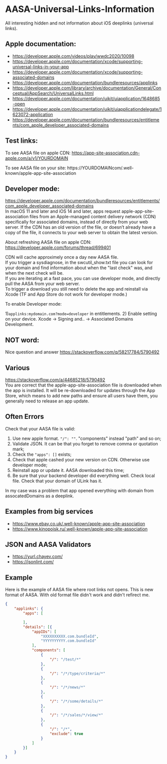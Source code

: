 # AASA-Universal-Links-Information
All interesting hidden and not information about iOS deeplinks (universal links).

## Apple documentation:

- https://developer.apple.com/videos/play/wwdc2020/10098
- https://developer.apple.com/documentation/xcode/supporting-universal-links-in-your-app
- https://developer.apple.com/documentation/xcode/supporting-associated-domains
- https://developer.apple.com/documentation/bundleresources/applinks
- https://developer.apple.com/library/archive/documentation/General/Conceptual/AppSearch/UniversalLinks.html
- https://developer.apple.com/documentation/uikit/uiapplication/1648685-open
- https://developer.apple.com/documentation/uikit/uiapplicationdelegate/1623072-application
- https://developer.apple.com/documentation/bundleresources/entitlements/com_apple_developer_associated-domains

## Test links:

To see AASA file on apple CDN:
https://app-site-association.cdn-apple.com/a/v1/YOURDOMAIN

To see AASA file on your site:
https://YOURDOMAINcom/.well-known/apple-app-site-association

## Developer mode:

https://developer.apple.com/documentation/bundleresources/entitlements/com_apple_developer_associated-domains  
In macOS 11 and later and iOS 14 and later, apps request apple-app-site-association files from an Apple-managed content delivery network (CDN) specifically for associated domains, instead of directly from your web server. If the CDN has an old version of the file, or doesn’t already have a copy of the file, it connects to your web server to obtain the latest version.

About refreshing AASA file on apple CDN:
https://developer.apple.com/forums/thread/699401

CDN will cache approximely once a day new AASA file.   
If you trigger a sysdiagnose, in the swcutil_show.txt file you can look for your domain and find information about when the "last check" was, and when the next check will be.  
If you are iterating at a fast pace, you can use developer mode, and directly pull the AASA from your web server.  
To trigger a download you still need to delete the app and reinstall via Xcode (TF and App Store do not work for developer mode.)  

To enable Developer mode:

1)`applinks:mydomain.com?mode=developer` in entitlements. 
2) Enable setting on your device. Xcode -> Signing and.. -> Associated Domains Development.

## NOT word:

Nice question and answer https://stackoverflow.com/q/58217784/5790492

## Various

https://stackoverflow.com/a/44685218/5790492  
You are correct that the apple-app-site-association file is downloaded when the app is installed. It will be re-downloaded for updates through the App Store, which means to add new paths and ensure all users have them, you generally need to release an app update.

## Often Errors

Check that your AASA file is valid:
1) Use new apple format. `"/": ""`. "components" instead "path" and so on;
2) Validate JSON. It can be that you forget to remove comma or quotation mark;
3) Check the `"apps": []` exists;
4) Check that apple cashed your new version on CDN. Otherwise use developer mode;
5) Reinstall app or update it. AASA downloaded this time;
6) Be sure that your backend developer did everything well. Check local file. Check that your domain of ULink has it.

In my case was a problem that app opened everything with domain from assocatedDomains as a deeplink.

## Examples from big services

- https://www.ebay.co.uk/.well-known/apple-app-site-association
- https://www.kinopoisk.ru/.well-known/apple-app-site-association

## JSON and AASA Validators

- https://yurl.chayev.com/
- https://jsonlint.com/

## Example

Here is the example of AASA file where root links not opens. This is new format of AASA. With old format file didn't work and didn't refirect me.

```json
{
    "applinks": {
        "apps": [

        ],
        "details": [{
            "appIDs": [
                "XXXXXXXXXX.com.bundleId",
                "YYYYYYYYYY.com.bundleId"
            ],
            "components": [
                {
                    "/": "/test/*"
                },
                {
                    "/": "/*/type/criteria/*"
                },
                {
                    "/": "/*/news/*"
                },
                {
                    "/": "/*/some/details/*"
                },
                {
                    "/": "/*/sales/*/view/*"
                },
                {
                    "/": "/*",
                    "exclude": true
                }
            ]
        }]
    }
}
```

